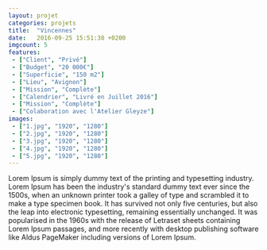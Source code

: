 ```yaml
---
layout: projet
categories: projets
title:  "Vincennes"
date:   2016-09-25 15:51:38 +0200
imgcount: 5
features:
 - ["Client", "Privé"]
 - ["Budget", "20 000€"]
 - ["Superficie", "150 m2"]
 - ["Lieu", "Avignon"]
 - ["Mission", "Complète"]
 - ["Calendrier", "Livré en Juillet 2016"]
 - ["Mission", "Complète"]
 - ["Colaboration avec l'Atelier Gleyze"]
images:
 - ["1.jpg", "1920", "1280"]
 - ["2.jpg", "1920", "1280"]
 - ["3.jpg", "1920", "1280"]
 - ["4.jpg", "1920", "1280"]
 - ["5.jpg", "1920", "1280"]
---
```


Lorem Ipsum is simply dummy text of the printing and typesetting industry. Lorem Ipsum has been the industry's standard dummy text ever since the 1500s, when an unknown printer took a galley of type and scrambled it to make a type specimen book. It has survived not only five centuries, but also the leap into electronic typesetting, remaining essentially unchanged. It was popularised in the 1960s with the release of Letraset sheets containing Lorem Ipsum passages, and more recently with desktop publishing software like Aldus PageMaker including versions of Lorem Ipsum.
